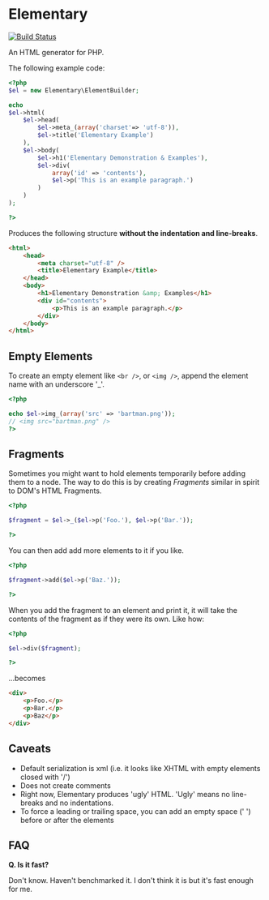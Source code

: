Elementary
==========

[![Build Status](https://secure.travis-ci.org/asartalo/elementary.png)](http://travis-ci.org/asartalo/elementary)


An HTML generator for PHP.


The following example code:

```php
<?php
$el = new Elementary\ElementBuilder;

echo
$el->html(
    $el->head(
        $el->meta_(array('charset'=> 'utf-8')),
        $el->title('Elementary Example')
    ),
    $el->body(
        $el->h1('Elementary Demonstration & Examples'),
        $el->div(
            array('id' => 'contents'),
            $el->p('This is an example paragraph.')
        )
    )
);

?>
```

Produces the following structure **without the indentation and line-breaks**.

```html
<html>
    <head>
        <meta charset="utf-8" />
        <title>Elementary Example</title>
    </head>
    <body>
        <h1>Elementary Demonstration &amp; Examples</h1>
        <div id="contents">
            <p>This is an example paragraph.</p>
        </div>
    </body>
</html>

```

Empty Elements
--------------

To create an empty element like `<br />`, or `<img />`, append the element name with an underscore '_'.

```php
<?php

echo $el->img_(array('src' => 'bartman.png'));
// <img src="bartman.png" />
?>
```

Fragments
---------

Sometimes you might want to hold elements temporarily before adding them to a node. The way to do this is by creating *Fragments* similar in spirit to DOM's HTML Fragments.

```php
<?php

$fragment = $el->_($el->p('Foo.'), $el->p('Bar.'));

?>
```

You can then add add more elements to it if you like.

```php
<?php

$fragment->add($el->p('Baz.'));

?>
```

When you add the fragment to an element and print it, it will take the contents of the fragment as if they were its own. Like how:

```php
<?php

$el->div($fragment);

?>
```

...becomes

```html
<div>
    <p>Foo.</p>
    <p>Bar.</p>
    <p>Baz</p>
</div>
```

Caveats
-------

- Default serialization is xml (i.e. it looks like XHTML with empty elements closed with '/')
- Does not create comments
- Right now, Elementary produces 'ugly' HTML. 'Ugly' means no line-breaks and no indentations.
- To force a leading or trailing space, you can add an empty space (' ') before or after the elements


FAQ
---

**Q. Is it fast?**

Don't know. Haven't benchmarked it. I don't think it is but it's fast enough for me.